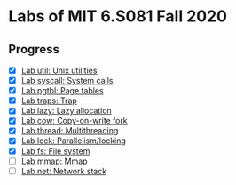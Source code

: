 # Labs of MIT 6.S081 Fall 2020

## Progress

- [x] [Lab util: Unix utilities](https://github.com/yannick-couzinie/xv6-labs-2020/tree/util)
- [x] [Lab syscall: System calls](https://github.com/yannick-couzinie/xv6-labs-2020/tree/syscall)
- [x] [Lab pgtbl: Page tables](https://github.com/yannick-couzinie/xv6-labs-2020/tree/pgtbl)
- [x] [Lab traps: Trap](https://github.com/yannick-couzinie/xv6-labs-2020/tree/traps)
- [x] [Lab lazy: Lazy allocation](https://github.com/yannick-couzinie/xv6-labs-2020/tree/lazy)
- [x] [Lab cow: Copy-on-write fork](https://github.com/yannick-couzinie/xv6-labs-2020/tree/cow)
- [x] [Lab thread: Multithreading](https://github.com/yannick-couzinie/xv6-labs-2020/tree/thread)
- [x] [Lab lock: Parallelism/locking](https://github.com/yannick-couzinie/xv6-labs-2020/tree/lock)
- [x] [Lab fs: File system](https://github.com/yannick-couzinie/xv6-labs-2020/tree/fs)
- [ ] [Lab mmap: Mmap](https://github.com/yannick-couzinie/xv6-labs-2020/tree/mmap)
- [ ] [Lab net: Network stack](https://github.com/yannick-couzinie/xv6-labs-2020/tree/net)
